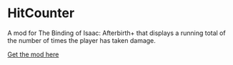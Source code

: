 # HitCounter
A mod for The Binding of Isaac: Afterbirth+ that displays a running total of the number of times the player has taken damage.

[Get the mod here](http://steamcommunity.com/sharedfiles/filedetails/?id=837559938)
